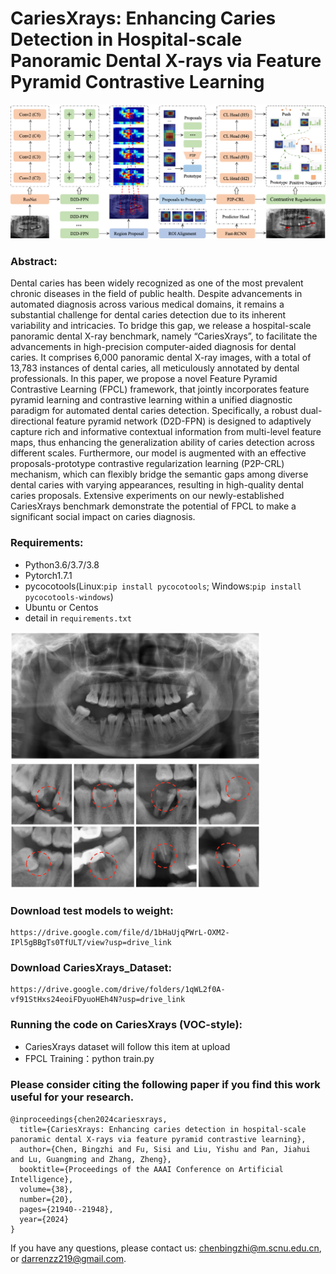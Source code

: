 # CariesXrays: Enhancing Caries Detection in Hospital-scale Panoramic Dental X-rays via Feature Pyramid Contrastive Learning


<img src="./FPCL_main.jpg" width="800">


### Abstract:

Dental caries has been widely recognized as one of the most prevalent chronic diseases in the field of public health. Despite advancements in automated diagnosis across various medical domains, it remains a substantial challenge for dental caries detection due to its inherent variability and intricacies. To bridge this gap, we release a hospital-scale panoramic dental X-ray benchmark, namely “CariesXrays”, to facilitate the advancements in high-precision computer-aided diagnosis for dental caries. It comprises 6,000 panoramic dental X-ray images, with a total of 13,783 instances of dental caries, all meticulously annotated by dental professionals. In this paper, we propose a novel Feature Pyramid Contrastive Learning (FPCL) framework, that jointly incorporates feature pyramid learning and contrastive learning within a unified diagnostic paradigm for automated dental caries detection. Specifically, a robust dual-directional feature pyramid network (D2D-FPN) is designed to adaptively capture rich and informative contextual information from multi-level feature maps, thus enhancing the generalization ability of caries detection across different scales. Furthermore, our model is augmented with an effective proposals-prototype contrastive regularization learning (P2P-CRL) mechanism, which can flexibly bridge the semantic gaps among diverse dental caries with varying appearances, resulting in high-quality dental caries proposals. Extensive experiments on our newly-established CariesXrays benchmark demonstrate the potential of FPCL to make a significant social impact on caries diagnosis.

### Requirements:
* Python3.6/3.7/3.8
* Pytorch1.7.1
* pycocotools(Linux:`pip install pycocotools`; Windows:`pip install pycocotools-windows`)
* Ubuntu or Centos
* detail in `requirements.txt`

<img src="./FPCL_subFig.jpg" width="400">


### Download test models to weight:
```
https://drive.google.com/file/d/1bHaUjqPWrL-OXM2-IPl5gBBgTs0TfULT/view?usp=drive_link
```

### Download CariesXrays_Dataset:

```
https://drive.google.com/drive/folders/1qWL2f0A-vf91StHxs24eoiFDyuoHEh4N?usp=drive_link
```

### Running the code on CariesXrays (VOC-style):
* CariesXrays dataset will follow this item at upload
* FPCL Training：python train.py

### Please consider citing the following paper if you find this work useful for your research.

```
@inproceedings{chen2024cariesxrays,
  title={CariesXrays: Enhancing caries detection in hospital-scale panoramic dental X-rays via feature pyramid contrastive learning},
  author={Chen, Bingzhi and Fu, Sisi and Liu, Yishu and Pan, Jiahui and Lu, Guangming and Zhang, Zheng},
  booktitle={Proceedings of the AAAI Conference on Artificial Intelligence},
  volume={38},
  number={20},
  pages={21940--21948},
  year={2024}
}
```
If you have any questions, please contact us: chenbingzhi@m.scnu.edu.cn, or darrenzz219@gmail.com.



